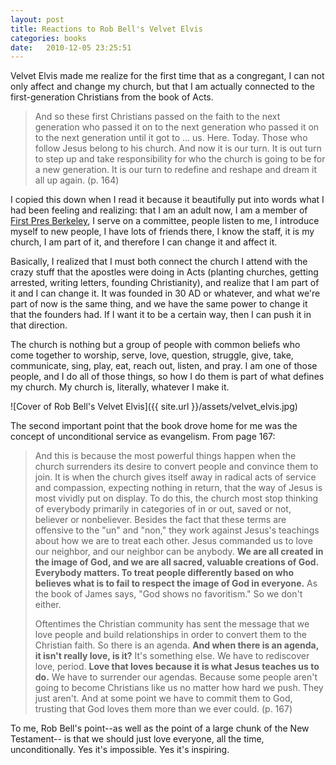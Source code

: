 ```yaml
---
layout: post
title: Reactions to Rob Bell's Velvet Elvis
categories: books
date:   2010-12-05 23:25:51
---
```


Velvet Elvis made me realize for the first time that as a congregant, I can
not only affect and change my church, but that I am actually connected to
the first-generation Christians from the book of Acts.

> And so these first Christians passed on the faith to the next generation who
> passed it on to the next generation who passed it on to the next generation 
> until it got to ... us. Here. Today. Those who follow Jesus belong to his church.
> And now it is our turn. It is out turn to step up and take responsibility for
> who the church is going to be for a new generation. It is our turn to redefine
> and reshape and dream it all up again. (p. 164)

I copied this down when I read it because it beautifully put into words what I
had been feeling and realizing: that I am an adult now, I am a member of [First
Pres Berkeley](), I serve on a committee, people listen to me, I introduce
myself to new people, I have lots of friends there, I know the staff, it is
my church, I am part of it, and therefore I can change it and affect it.

Basically, I realized that I must both connect the church I attend with the
crazy stuff that the apostles were doing in Acts (planting churches, getting
arrested, writing letters, founding Christianity), and realize that I am part
of it and I can change it. It was founded in 30 AD or whatever, and what we're
part of now is the same thing, and we have the same power to change it that
the founders had. If I want it to be a certain way, then I can push it in that
direction.

The church is nothing but a group of people with common beliefs who come together
to worship, serve, love, question, struggle, give, take, communicate, sing, play,
eat, reach out, listen, and pray. I am one of those people, and I do all of those
things, so how I do them is part of what defines my church. My church is,
literally, whatever I make it.

![Cover of Rob Bell's Velvet Elvis]({{ site.url }}/assets/velvet_elvis.jpg)

The second important point that the book drove home for me was the concept of
unconditional service as evangelism. From page 167:

> And this is because the most powerful things happen when the church surrenders
> its desire to convert people and convince them to join. It is when the church
> gives itself away in radical acts of service and compassion, expecting nothing
> in return, that the way of Jesus is most vividly put on display. To do this,
> the church most stop thinking of everybody primarily in categories of in or out,
> saved or not, believer or nonbeliever. Besides the fact that these terms are
> offensive to the "un" and "non," they work against Jesus's teachings about how
> we are to treat each other. Jesus commanded us to love our neighbor, and our
> neighbor can be anybody. **We are all created in the image of God, and we are all
> sacred, valuable creations of God. Everybody matters. To treat people
> differently based on who believes what is to fail to respect the image of God in
> everyone.** As the book of James says, "God shows no favoritism." So we don't
> either.
> 
> Oftentimes the Christian community has sent the message that we love people and build
> relationships in order to convert them to the Christian faith. So there is an agenda.
> **And when there is an agenda, it isn't really love, is it?** It's something else.
> We have to rediscover love, period. **Love that loves because it is what Jesus
> teaches us to do.** We have to surrender our agendas. Because some people aren't
> going to become Christians like us no matter how hard we push. They just aren't.
> And at some point we have to commit them to God, trusting that God loves them 
> more than we ever could. (p. 167)

To me, Rob Bell's point--as well as the point of a large chunk of the New Testament--
is that we should just love everyone, all the time, unconditionally. Yes it's
impossible. Yes it's inspiring.
